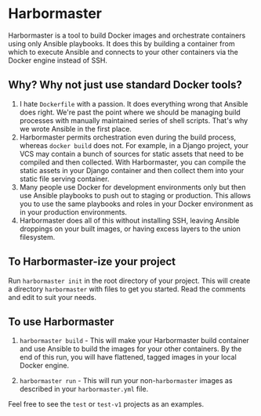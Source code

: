 # Harbormaster

Harbormaster is a tool to build Docker images and orchestrate containers 
using only Ansible playbooks. It does this by building a container from which
to execute Ansible and connects to your other containers via the Docker engine
instead of SSH.

## Why? Why not just use standard Docker tools?

1. I hate `Dockerfile` with a passion. It does everything wrong that Ansible
does right. We're past the point where we should be managing build processes
with manually maintained series of shell scripts. That's why we wrote Ansible
in the first place.
2. Harbormaster permits orchestration even during the build process, whereas
`docker build` does not. For example, in a Django project, your VCS may contain
a bunch of sources for static assets that need to be compiled and then 
collected. With Harbormaster, you can compile the static assets in your Django
container and then collect them into your static file serving container.
3. Many people use Docker for development environments only but then use
Ansible playbooks to push out to staging or production. This allows you to use
the same playbooks and roles in your Docker environment as in your production
environments.
4. Harbormaster does all of this without installing SSH, leaving Ansible 
droppings on your built images, or having excess layers to the union filesystem.

## To Harbormaster-ize your project

Run `harbormaster init` in the root directory of your project. This will create
a directory `harbormaster` with files to get you started. Read the comments and
edit to suit your needs.

## To use Harbormaster

1. `harbormaster build` - This will make your Harbormaster build container and
use Ansible to build the images for your other containers. By the end of this
run, you will have flattened, tagged images in your local Docker engine.

2. `harbormaster run` - This will run your non-`harbormaster` images as described
in your `harbormaster.yml` file.

Feel free to see the `test` or `test-v1` projects as an examples.
